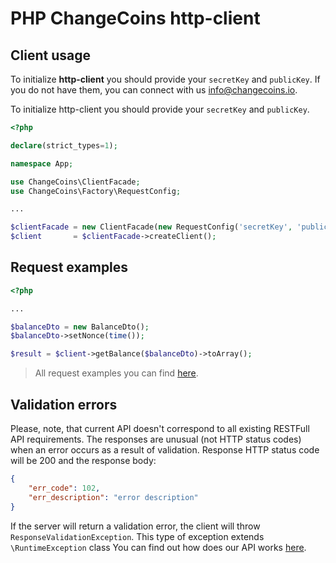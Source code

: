 # PHP ChangeCoins http-client

## Client usage

To initialize **http-client** you should provide your `secretKey` and `publicKey`.
If you do not have them, you can connect with us [info@changecoins.io](mailto:info@changecoins.io).

To initialize http-client you should provide your `secretKey` and `publicKey`.

```php
<?php

declare(strict_types=1);

namespace App;

use ChangeCoins\ClientFacade;
use ChangeCoins\Factory\RequestConfig;

...

$clientFacade = new ClientFacade(new RequestConfig('secretKey', 'publicKey'));
$client       = $clientFacade->createClient();
```

## Request examples

```php
<?php

...

$balanceDto = new BalanceDto();
$balanceDto->setNonce(time());

$result = $client->getBalance($balanceDto)->toArray();
```
> All request examples you can find [here](https://github.com/changecoins/php-client).

## Validation errors

Please, note, that current API doesn't correspond to all existing RESTFull API requirements.
The responses are unusual (not HTTP status codes) when an error occurs as a result of validation.
Response HTTP status code will be 200 and the response body:
```json
{
    "err_code": 102,
    "err_description": "error description"
}
```

If the server will return a validation error, the client will throw `ResponseValidationException`.
This type of exception extends `\RuntimeException` class
You can find out how does our API works [here](https://changecoins.postman.co/collections/13288095-9742a431-c6f9-4d76-9a8e-8bc6a55dd72c?version=latest&workspace=987b5dd4-f368-427b-8959-3705d9b33f53).
